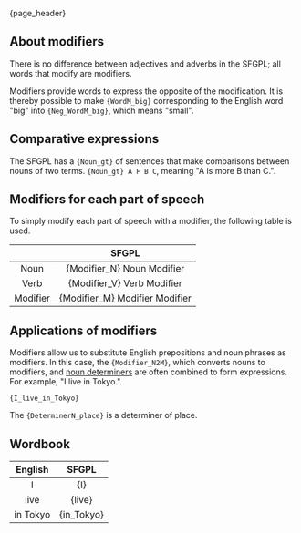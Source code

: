 {page_header}

## About modifiers

There is no difference between adjectives and adverbs in the SFGPL; all words that modify are modifiers.

Modifiers provide words to express the opposite of the modification.
It is thereby possible to make ```{WordM_big}``` corresponding to the English word "big" into ```{Neg_WordM_big}```, which means "small".

## Comparative expressions

The SFGPL has a ```{Noun_gt}``` of sentences that make comparisons between nouns of two terms.
```{Noun_gt} A F B C```, meaning "A is more B than C.".

## Modifiers for each part of speech

To simply modify each part of speech with a modifier, the following table is used.

||SFGPL|
|:-:|:-:|
|Noun|{Modifier_N} Noun Modifier|
|Verb|{Modifier_V} Verb Modifier|
|Modifier|{Modifier_M} Modifier Modifier|

## Applications of modifiers

Modifiers allow us to substitute English prepositions and noun phrases as modifiers.
In this case, the ```{Modifier_N2M}```, which converts nouns to modifiers, and [noun determiners]({docs_DeterminerN}) are often combined to form expressions.
For example, "I live in Tokyo.".

```SFGPL
{I_live_in_Tokyo}
```

The ```{DeterminerN_place}``` is a determiner of place.

## Wordbook

|English|SFGPL|
|:-:|:-:|
|I|{I}|
|live|{live}|
|in Tokyo|{in_Tokyo}|
